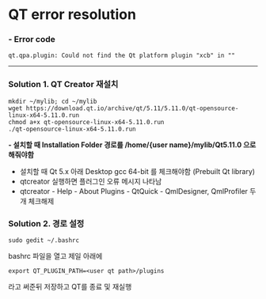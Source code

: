 # QT error resolution

### - Error code
```
qt.qpa.plugin: Could not find the Qt platform plugin "xcb" in ""
```

----------------------------------
### Solution 1. QT Creator 재설치
```
mkdir ~/mylib; cd ~/mylib
wget https://download.qt.io/archive/qt/5.11/5.11.0/qt-opensource-linux-x64-5.11.0.run
chmod a+x qt-opensource-linux-x64-5.11.0.run
./qt-opensource-linux-x64-5.11.0.run
```
**- 설치할 때 Installation Folder 경로를 /home/{user name}/mylib/Qt5.11.0 으로 해줘야함**
- 설치할 때 Qt 5.x 아래 Desktop gcc 64-bit 를 체크해야함 (Prebuilt Qt library)
- qtcreator 실행하면 플러그인 오류 메시지 나타남
- qtcreator - Help - About Plugins - QtQuick - QmlDesigner, QmlProfiler 두 개 체크해제

### Solution 2. 경로 설정
```
sudo gedit ~/.bashrc
```
bashrc 파일을 열고 제일 아래에
```
export QT_PLUGIN_PATH=<user qt path>/plugins
```
라고 써준뒤 저장하고 QT를 종료 및 재실행
